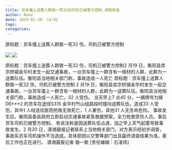 ```yaml
---
title: 货车撞上送葬人群致一死32伤司机已被警方控制_湖南频道
author: None
date: 2019-02-20- 14:02
tags: 
categories: 
---
```

原标题：货车撞上送葬人群致一死32 伤，司机已被警方控制
<!-- more -->
                
<img align="center" border="0" src="http://p1.ifengimg.com/a/2019_08/1f76bb666b97613_size71_w286_h508.jpg" />
                
<img align="center" border="0" src="http://p2.ifengimg.com/a/2016/0810/204c433878d5cf9size1_w16_h16.png" />
            
原标题：货车撞上送葬人群致一死32 伤，司机已被警方控制2 月19 日，衡阳县库宗桥镇金华村发生一起交通事故，一台货车撞上一群含有一棺材的人群，此群为一送葬队伍。衡阳县当地相关部门称，事故造成一人死亡
原标题：货车撞上送葬人群致一死32 伤，司机已被警方控制
2 月19 日，衡阳县库宗桥镇金华村发生一起交通事故，一台货车撞上一群含有一棺材的人群，此群为一送葬队伍。衡阳县当地相关部门称，事故造成一人死亡，32 人受伤。
当天早上7 点45 分，一辆牌号为赣D6***2 的货车在途径S315 金华村竹山组路段时撞向送葬队伍，造成33 人受伤，其中1 人经送往医院抢救无效死亡，1 人重伤，其他31 人无生命危险。
事故发生后，衡阳县委县政府立即启动交通事故紧急救援预案，全力抢救受伤人员。事后货车司机已被警方控制。
有说法称是因送葬队伍占道，加之早上天气起雾导致事故发生。2 月20 日，潇湘晨报记者联系上当地相关部门，对方表示经初步调查，事故系货车司机操作不当造成。具体原因以交警等部门出具最终调查结果为准。善后工作也正在进行。
潇湘晨报记者 骆一歌
[责任编辑：石凌炜]
            
